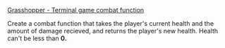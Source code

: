 [Grasshopper - Terminal game combat function](https://www.codewars.com/kata/586c1cf4b98de0399300001d)

Create a combat function that takes the player's current health and the amount of damage recieved, and returns the player's new health. Health can't be less than **0.**